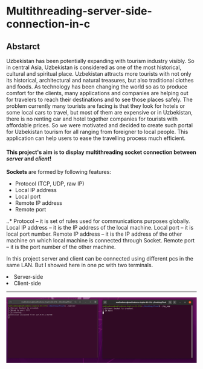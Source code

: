 # Multithreading-server-side-connection-in-c

## Abstarct
<p> Uzbekistan has been potentially expanding with tourism industry visibly. So in central Asia, Uzbekistan is considered as one of the most historical, cultural and spiritual place. Uzbekistan attracts more tourists with not only its historical, architectural and natural treasures, but also traditional clothes and foods. As technology has been changing the world so as to produce comfort for the clients, many applications and companies are helping out for travelers to reach their destinations and to see those places safely. The problem currently many tourists are facing is that they look for hotels or some local cars to travel, but most of them are expensive or in Uzbekistan, there is no renting car and hotel together companies for tourists with affordable prices. So we were motivated and decided to create such portal for Uzbekistan tourism for all ranging from foreigner to local people. This application can help users to ease the travelling process much efficient. </p>

#### This project's aim is to display multithreading socket connection between <em>server</em> and <em>client</em>! 

  <b> Sockets </b> are formed by following features: 
  * Protocol (TCP, UDP, raw IP) 
  * Local IP address 
  * Local port 
  * Remote IP address 
  * Remote port  <br>

 ..* Protocol – it is set of rules used for communications purposes globally.
 Local IP address – it is the IP address of the local machine.
 Local port – it is local port number.
 Remote IP address – it is the IP address of the other machine on which local machine is connected  through Socket.
 Remote port – it is the port number of the other machine.  

<p> In this project server and client can be connected using different pcs in the same LAN. But I showed here in one pc with two terminals. </p>

<p>
<li> Server-side </li>
<li> Client-side </li>
  <hr>
  <img src ="images/img1.png">
</p>


